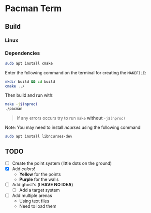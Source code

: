 # Pacman Term

## Build

### Linux

### Dependencies

``` bash
sudo apt install cmake
```

Enter the following command on the terminal for creating the `MAKEFILE`:

``` bash
mkdir build && cd build
cmake ../
```

Then build and run with:

``` bash
make -j$(nproc)
./pacman
```

> If any errors occurs try to run `make` **without** `-j$(nproc)`

Note:
You may need to install *ncurses* using the following command

``` bash
sudo apt install libncurses-dev
```

## TODO

- [ ] Create the point system (little dots on the ground)
- [x] Add *colors*!
    - **Yellow** for the points
    - **Purple** for the walls
- [ ] Add ghost's (**I HAVE NO IDEA**)
    - [ ] Add a target system
- [ ] Add multiple arenas
    - Using text files
    - Need to load them
